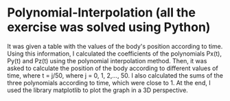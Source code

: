 # Polynomial-Interpolation (all the exercise was solved using Python)


It was given a table with the values of the body's position according to time. Using this information, I calculated the coefficients of the polynomials Px(t), Py(t) and Pz(t) 
using the polynomial interpolation method. 
Then, it was asked to calculate the position of the body according to different values of time, where t = j/50, where j = 0, 1, 2,..., 50.
I also calculated the sums of the three polynomials according to time, which were close to 1.
At the end, I used the library matplotlib to plot the graph in a 3D perspective.
